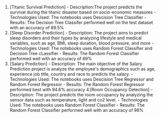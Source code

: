 1.   [Titanic Survival Prediction]
    -  Description:The project predicts the survival during the titanic disaster based on socio-economic measures
    - Technologies Used: The notebooks uses Descision Tree Classifier
    - Results: The Decision Tree Classifer performed well on the test dataset with an accuracy of 89.5%
2.   [Sleep Disorder Prediction]
    - Description: The project aims to predict sleep disorders and their types by analyzing lifestyle and medical variables, such as age, BMI, sleep duration, 
blood pressure, and more
    - Technologies Used: The notebooks uses Random Forest Classifier and Decision Tree cLassifier
    - Results: The Random Forest Classifier performed well with an accuracy of 89%
3.   [Salary Prediction]
    - Description: The main objective of the Salary Prediction project is analyze the employee's demographics such as  age, experience job title, country and race to predicts the salary.
    - Technologies Used: The notebooks uses Descision Tree Regressor and Random Forest Regressor
    - Results: The Random Forest Regressor performed best with 94.6% accuracy
4.[Room Occupancy Detection]
    - Description: The project predicts the room occupancy by analyzing the sensor data such as temperature, light and co2 level.
    - Technologies Used: The notebooks uses Random Forest Classifier
    - Results: The Random Forest Classifier performed well with an accuracy of 98%
